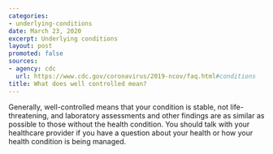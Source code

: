 ```yaml
---
categories:
- underlying-conditions
date: March 23, 2020
excerpt: Underlying conditions
layout: post
promoted: false
sources:
- agency: cdc
  url: https://www.cdc.gov/coronavirus/2019-ncov/faq.html#conditions
title: What does well controlled mean?
---
```


Generally, well-controlled means that your condition is stable, not life-threatening, and laboratory assessments and other findings are as similar as possible to those without the health condition. You should talk with your healthcare provider if you have a question about your health or how your health condition is being managed.
